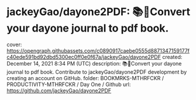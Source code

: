 # jackeyGao/dayone2PDF: 📚📔Convert your dayone journal to pdf book.

cover: https://opengraph.githubassets.com/c0890917caebe0555d8871347159177fc40ede591bd92dbd5300ec0ff0e0f67a/jackeyGao/dayone2PDF
created: December 14, 2021 8:34 PM (UTC)
description: 📚📔Convert your dayone journal to pdf book. Contribute to jackeyGao/dayone2PDF development by creating an account on GitHub.
folder: BOOKMRKS-MTHRFCKR / PRODUCTIVITY-MTHRFCKR / Day One / Github
url: https://github.com/jackeyGao/dayone2PDF